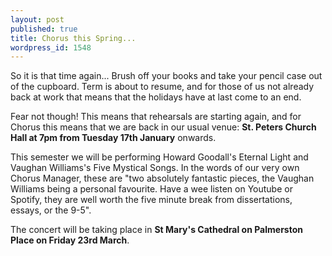 ```yaml
---
layout: post
published: true
title: Chorus this Spring...
wordpress_id: 1548
---
```


So it is that time again... Brush off your books and take your pencil case out of the cupboard. Term is about to resume, and for those of us not already back at work that means that the holidays have at last come to an end.

Fear not though! This means that rehearsals are starting again, and for Chorus this means that we are back in our usual venue: <strong>St. Peters Church Hall at 7pm from Tuesday 17th January</strong> onwards.

This semester we will be performing Howard Goodall's Eternal Light and Vaughan Williams's Five Mystical Songs. In the words of our very own Chorus Manager, these are "two absolutely fantastic pieces, the Vaughan Williams being a personal favourite. Have a wee listen on Youtube or Spotify, they are well worth the five minute break from dissertations, essays, or the 9-5".

The concert will be taking place in <strong>St Mary's Cathedral on Palmerston Place on Friday 23rd March</strong>.
